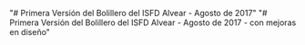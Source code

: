 "# Primera Versión del Bolillero del ISFD Alvear - Agosto de 2017" 
"# Primera Versión del Bolillero del ISFD Alvear - Agosto de 2017 - con mejoras en diseño"
